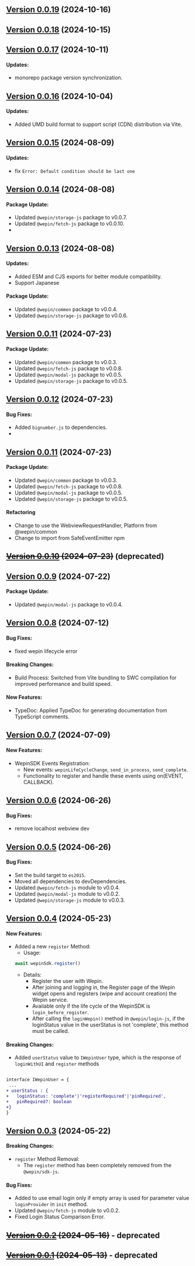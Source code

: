 ## [Version 0.0.19](https://www.npmjs.com/package/@wepin/sdk-js/v/0.0.19) (2024-10-16)
## [Version 0.0.18](https://www.npmjs.com/package/@wepin/sdk-js/v/0.0.18) (2024-10-15)
## [Version 0.0.17](https://www.npmjs.com/package/@wepin/sdk-js/v/0.0.17) (2024-10-11)

#### Updates:
  - monorepo package version synchronization.

## [Version 0.0.16](https://www.npmjs.com/package/@wepin/sdk-js/v/0.0.16) (2024-10-04)

#### Updates:
  - Added UMD build format to support script (CDN) distribution via Vite.

## [Version 0.0.15](https://www.npmjs.com/package/@wepin/sdk-js/v/0.0.15) (2024-08-09)

#### Updates:
  - fix `Error: Default condition should be last one`

## [Version 0.0.14](https://www.npmjs.com/package/@wepin/sdk-js/v/0.0.14) (2024-08-08)

#### Package Update:
 - Updated `@wepin/storage-js` package to v0.0.7.
 - Updated `@wepin/fetch-js` package to v0.0.10.
 - 
## [Version 0.0.13](https://www.npmjs.com/package/@wepin/sdk-js/v/0.0.13) (2024-08-08)

#### Updates:
  - Added ESM and CJS exports for better module compatibility.
  - Support Japanese

#### Package Update:
 - Updated `@wepin/common` package to v0.0.4.
 - Updated `@wepin/storage-js` package to v0.0.6.

## [Version 0.0.11](https://www.npmjs.com/package/@wepin/sdk-js/v/0.0.11) (2024-07-23)

#### Package Update:
 - Updated `@wepin/common` package to v0.0.3.
 - Updated `@wepin/fetch-js` package to v0.0.8.
 - Updated `@wepin/modal-js` package to v0.0.5.
 - Updated `@wepin/storage-js` package to v0.0.5.

## [Version 0.0.12](https://www.npmjs.com/package/@wepin/sdk-js/v/0.0.12) (2024-07-23)

#### Bug Fixes:
- Added `bignumber.js` to dependencies.
- 
## [Version 0.0.11](https://www.npmjs.com/package/@wepin/sdk-js/v/0.0.11) (2024-07-23)

#### Package Update:
 - Updated `@wepin/common` package to v0.0.3.
 - Updated `@wepin/fetch-js` package to v0.0.8.
 - Updated `@wepin/modal-js` package to v0.0.5.
 - Updated `@wepin/storage-js` package to v0.0.5.
  
#### Refactoring
 - Change to use the WebviewRequestHandler, Platform from @wepin/common
 - Change to import from SafeEventEmitter npm
  
## ~~[Version 0.0.10](https://www.npmjs.com/package/@wepin/sdk-js/v/0.0.10) (2024-07-23)~~ (deprecated)
 
## [Version 0.0.9](https://www.npmjs.com/package/@wepin/sdk-js/v/0.0.9) (2024-07-22)

#### Package Update:
 - Updated `@wepin/modal-js` package to v0.0.4.

## [Version 0.0.8](https://www.npmjs.com/package/@wepin/sdk-js/v/0.0.8) (2024-07-12)

#### Bug Fixes:
- fixed wepin lifecycle error

#### Breaking Changes:
 - Build Process: Switched from Vite bundling to SWC compilation for improved performance and build speed.

#### New Features:
  - TypeDoc: Applied TypeDoc for generating documentation from TypeScript comments.


## [Version 0.0.7](https://www.npmjs.com/package/@wepin/sdk-js/v/0.0.7) (2024-07-09)

#### New Features:
- WepinSDK Events Registration:
  - New events: `wepinLifeCycleChange`, `send_in_process`, `send_complete`.
  - Functionality to register and handle these events using on(EVENT, CALLBACK).


## [Version 0.0.6](https://www.npmjs.com/package/@wepin/sdk-js/v/0.0.6) (2024-06-26)

#### Bug Fixes:
- remove localhost webview dev

## [Version 0.0.5](https://www.npmjs.com/package/@wepin/sdk-js/v/0.0.5) (2024-06-26)

#### Bug Fixes:

- Set the build target to `es2015`.
- Moved all dependencies to devDependencies.
- Updated `@wepin/fetch-js` module to v0.0.4.
- Updated `@wepin/modal-js` module to v0.0.2.
- Updated `@wepin/storage-js` module to v0.0.3.

## [Version 0.0.4](https://www.npmjs.com/package/@wepin/sdk-js/v/0.0.4) (2024-05-23)

#### New Features:
- Added a new `register` Method:
  - Usage:
  ```js
  await wepinSdk.register()
  ```
  - Details:
    - Register the user with Wepin.
    - After joining and logging in, the Register page of the Wepin widget opens and registers (wipe and account creation) the Wepin service.
    - Available only if the life cycle of the WepinSDK is `login_before_register`.
    - After calling the `loginWepin()` method in `@wepin/login-js`, if the loginStatus value in the userStatus is not 'complete', this method must be called. 

#### Breaking Changes:

- Added `userStatus` value to `IWepinUser` type, which is the response of `loginWithUI` and `register` methods
 ```diff
 
 interface IWepinUser = {
  ...  
+ userStatus : {
+   loginStatus: 'complete'|'registerRequired'|'pinRequired',
+   pinRequired?: boolean    
+} 
 }
 ```

## [Version 0.0.3](https://www.npmjs.com/package/@wepin/sdk-js/v/0.0.3) (2024-05-22)

#### Breaking Changes:

- `register` Method Removal:
  - The `register` method has been completely removed from the `@wepin/sdk-js`.

#### Bug Fixes:

- Added to use email login only if empty array is used for parameter value `loginProvider` in `init` method.
- Updated `@wepin/fetch-js` module to v0.0.2.
- Fixed Login Status Comparison Error.


## ~~[Version 0.0.2](https://www.npmjs.com/package/@wepin/sdk-js/v/0.0.2) (2024-05-16)~~ - deprecated

## ~~[Version 0.0.1](https://www.npmjs.com/package/@wepin/sdk-js/v/0.0.1) (2024-05-13)~~ - deprecated
